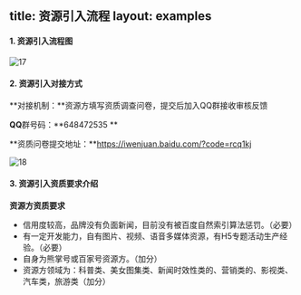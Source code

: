title: 资源引入流程
layout: examples
---

#### 1.  资源引入流程图

![17](http://mipstatic.baidu.com/static/mip-static/mip-story/demo/static/17.png)

#### 2.  资源引入对接方式

**对接机制：**资源方填写资质调查问卷，提交后加入QQ群接收审核反馈  

**QQ**群号码：**648472535 **

**资质问卷提交地址：**https://iwenjuan.baidu.com/?code=rcq1kj

 ![18](http://mipstatic.baidu.com/static/mip-static/mip-story/demo/static/18.png)

#### 3.  资源引入资质要求介绍

**资源方资质要求**

- 信用度较高，品牌没有负面新闻，目前没有被百度自然索引算法惩罚。（必要）
- 有一定开发能力，自有图片、视频、语音多媒体资源，有H5专题活动生产经验。（必要）
- 自身为熊掌号或百家号资源方。（加分）
- 资源方领域为：科普类、美女图集类、新闻时效性类的、营销类的、影视类、汽车类，旅游类（加分）